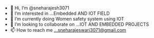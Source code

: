 - 👋 Hi, I’m @sneharajesh3071
- 👀 I’m interested in ...Embedded AND IOT FIELD
- 🌱 I’m currently doing Women safety system using IOT
- 💞️ I’m looking to collaborate on ...IOT AND EMBEDDED PROJECTS
- 📫 How to reach me ...sneharajeswari3071@gmail.com

<!---
sneharajesh3071/sneharajesh3071 is a ✨ special ✨ repository because its `README.md` (this file) appears on your GitHub profile.
You can click the Preview link to take a look at your changes.
--->
